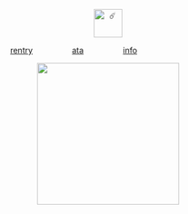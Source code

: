<p align="center">
  <img width="50" src="https://komarev.com/ghpvc/?username=retrobive&label=☄️" alt="☄️">
</p>

⠀⠀⠀⠀⠀⠀ ⠀ [rentry](https://rentry.co/2ndyear)⠀⠀⠀⠀ ⠀⠀ [ata](https://retrobive.atabook.org/)⠀⠀⠀⠀⠀ ⠀ [info](https://rentry.co/retrosstuff)
<p align="center">
  <img width="250" height="250"
    src="https://github.com/user-attachments/assets/b8fd5cd9-706a-49ff-bb66-6448cc58a1af">
</p>
